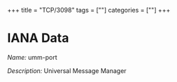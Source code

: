 +++
title = "TCP/3098"
tags = [""]
categories = [""]
+++

# IANA Data

_Name:_ umm-port

_Description:_ Universal Message Manager

